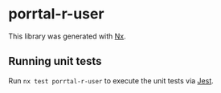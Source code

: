 # porrtal-r-user

This library was generated with [Nx](https://nx.dev).

## Running unit tests

Run `nx test porrtal-r-user` to execute the unit tests via [Jest](https://jestjs.io).
